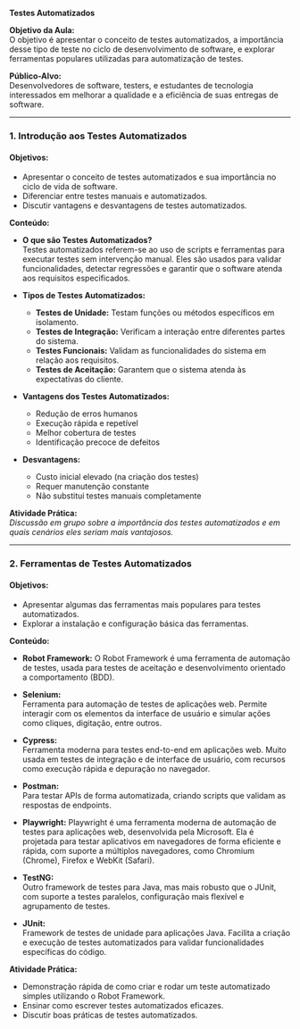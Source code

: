 **Testes Automatizados**

**Objetivo da Aula:**  
O objetivo é apresentar o conceito de testes automatizados, a importância desse tipo de teste no ciclo de desenvolvimento de software, e explorar ferramentas populares utilizadas para automatização de testes.

**Público-Alvo:**  
Desenvolvedores de software, testers, e estudantes de tecnologia interessados em melhorar a qualidade e a eficiência de suas entregas de software.

---

### 1. Introdução aos Testes Automatizados
#### Objetivos:
- Apresentar o conceito de testes automatizados e sua importância no ciclo de vida de software.
- Diferenciar entre testes manuais e automatizados.
- Discutir vantagens e desvantagens de testes automatizados.

**Conteúdo:**
- **O que são Testes Automatizados?**  
  Testes automatizados referem-se ao uso de scripts e ferramentas para executar testes sem intervenção manual. Eles são usados para validar funcionalidades, detectar regressões e garantir que o software atenda aos requisitos especificados.
  
- **Tipos de Testes Automatizados:**
  - **Testes de Unidade:** Testam funções ou métodos específicos em isolamento.
  - **Testes de Integração:** Verificam a interação entre diferentes partes do sistema.
  - **Testes Funcionais:** Validam as funcionalidades do sistema em relação aos requisitos.
  - **Testes de Aceitação:** Garantem que o sistema atenda às expectativas do cliente.
  
- **Vantagens dos Testes Automatizados:**
  - Redução de erros humanos
  - Execução rápida e repetível
  - Melhor cobertura de testes
  - Identificação precoce de defeitos
  
- **Desvantagens:**
  - Custo inicial elevado (na criação dos testes)
  - Requer manutenção constante
  - Não substitui testes manuais completamente

**Atividade Prática:**  
*Discussão em grupo sobre a importância dos testes automatizados e em quais cenários eles seriam mais vantajosos.*

---

### 2. Ferramentas de Testes Automatizados
#### Objetivos:
- Apresentar algumas das ferramentas mais populares para testes automatizados.
- Explorar a instalação e configuração básica das ferramentas.

**Conteúdo:**
- **Robot Framework:**
  O Robot Framework é uma ferramenta de automação de testes, usada para testes de aceitação e desenvolvimento orientado a comportamento (BDD). 

- **Selenium:**  
  Ferramenta para automação de testes de aplicações web. Permite interagir com os elementos da interface de usuário e simular ações como cliques, digitação, entre outros.
  
- **Cypress:**  
  Ferramenta moderna para testes end-to-end em aplicações web. Muito usada em testes de integração e de interface de usuário, com recursos como execução rápida e depuração no navegador.

- **Postman:**  
  Para testar APIs de forma automatizada, criando scripts que validam as respostas de endpoints.

- **Playwright:**
  Playwright é uma ferramenta moderna de automação de testes para aplicações web, desenvolvida pela Microsoft. Ela é projetada para testar aplicativos em navegadores de forma eficiente e rápida, com suporte a múltiplos navegadores, como Chromium (Chrome), Firefox e WebKit (Safari). 

- **TestNG:**  
  Outro framework de testes para Java, mas mais robusto que o JUnit, com suporte a testes paralelos, configuração mais flexível e agrupamento de testes.

- **JUnit:**  
  Framework de testes de unidade para aplicações Java. Facilita a criação e execução de testes automatizados para validar funcionalidades específicas do código.


**Atividade Prática:**  
- Demonstração rápida de como criar e rodar um teste automatizado simples utilizando o Robot Framework.
- Ensinar como escrever testes automatizados eficazes.
- Discutir boas práticas de testes automatizados.

